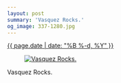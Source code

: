 ```yaml
---
layout: post
summary: 'Vasquez Rocks.'
og_image: 337-1280.jpg
---
```


<div class="post">
 <time>
  <a href="/337">
   {{ page.date | date: "%B %-d, %Y" }}
  </a>
 </time>
 <a href="/337">
  <figure data-taken="6/24/2014">
   <img alt="Vasquez Rocks." sizes="(min-width: 700px) 50vw, calc(100vw - 2rem)" src="{{ site.assets_url }}/337-640.jpg" srcset="{{ site.assets_url }}/337-1280.jpg 1280w, {{ site.assets_url }}/337-960.jpg 960w, {{ site.assets_url }}/337-640.jpg 640w, {{ site.assets_url }}/337-320.jpg 320w"/>
  </figure>
 </a>
 <span>
  Vasquez Rocks.
 </span>
</div>
